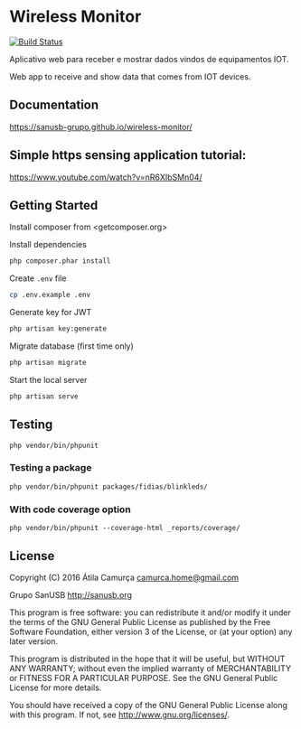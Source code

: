 # Wireless Monitor

[![Build Status](https://travis-ci.org/SanUSB-grupo/wireless-monitor.svg?branch=master)](https://travis-ci.org/SanUSB-grupo/wireless-monitor)

Aplicativo web para receber e mostrar dados vindos de equipamentos IOT.

Web app to receive and show data that comes from IOT devices.

## Documentation

<https://sanusb-grupo.github.io/wireless-monitor/>

## Simple https sensing application tutorial: 

<https://www.youtube.com/watch?v=nR6XIbSMn04/>

## Getting Started

Install composer from <getcomposer.org>

Install dependencies

~~~bash
php composer.phar install
~~~

Create `.env` file

~~~bash
cp .env.example .env
~~~

Generate key for JWT

~~~bash
php artisan key:generate
~~~

Migrate database (first time only)

~~~bash
php artisan migrate
~~~

Start the local server

~~~bash
php artisan serve
~~~

## Testing

`php vendor/bin/phpunit`

### Testing a package

`php vendor/bin/phpunit packages/fidias/blinkleds/`

### With code coverage option

`php vendor/bin/phpunit --coverage-html _reports/coverage/`

## License

Copyright (C) 2016 Átila Camurça <camurca.home@gmail.com>

Grupo SanUSB <http://sanusb.org>

This program is free software: you can redistribute it and/or modify
it under the terms of the GNU General Public License as published by
the Free Software Foundation, either version 3 of the License, or
(at your option) any later version.

This program is distributed in the hope that it will be useful,
but WITHOUT ANY WARRANTY; without even the implied warranty of
MERCHANTABILITY or FITNESS FOR A PARTICULAR PURPOSE.  See the
GNU General Public License for more details.

You should have received a copy of the GNU General Public License
along with this program.  If not, see <http://www.gnu.org/licenses/>.
